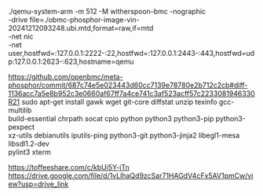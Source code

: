 ./qemu-system-arm -m 512 -M witherspoon-bmc -nographic \
    -drive file=./obmc-phosphor-image-vin-20241212093248.ubi.mtd,format=raw,if=mtd \
    -net nic \
    -net user,hostfwd=:127.0.0.1:2222-:22,hostfwd=:127.0.0.1:2443-:443,hostfwd=udp:127.0.0.1:2623-:623,hostname=qemu

https://github.com/openbmc/meta-phosphor/commit/687c74e5e023443d60cc7139e78780e2b712c2cb#diff-1136acc7a5e8b952c3e0660af67ff7a4ce741c3af523acff57c2233081946330R21
sudo apt-get install gawk wget git-core diffstat unzip texinfo gcc-multilib \
    build-essential chrpath socat cpio python python3 python3-pip python3-pexpect \
    xz-utils debianutils iputils-ping python3-git python3-jinja2 libegl1-mesa libsdl1.2-dev \
    pylint3 xterm

https://toffeeshare.com/c/kbUi5Y-jTn
https://drive.google.com/file/d/1vLlhaQd9zcSar71HAGdV4cFx5AV1pmCw/view?usp=drive_link
